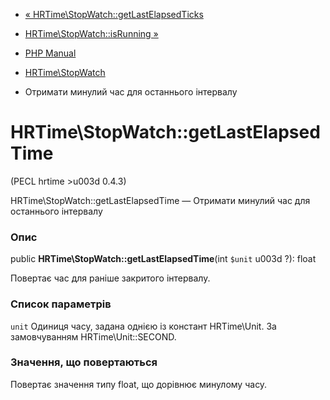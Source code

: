 - [«
HRTime\StopWatch::getLastElapsedTicks](hrtime-stopwatch.getlastelapsedticks.md)
- [HRTime\StopWatch::isRunning »](hrtime-stopwatch.isrunning.md)

- [PHP Manual](index.md)
- [HRTime\StopWatch](class.hrtime-stopwatch.md)
- Отримати минулий час для останнього інтервалу

# HRTime\StopWatch::getLastElapsedTime

(PECL hrtime \>u003d 0.4.3)

HRTime\StopWatch::getLastElapsedTime — Отримати минулий час для
останнього інтервалу

### Опис

public **HRTime\StopWatch::getLastElapsedTime**(int `$unit` u003d ?): float

Повертає час для раніше закритого інтервалу.

### Список параметрів

`unit`
Одиниця часу, задана однією із констант HRTime\Unit. За замовчуванням
HRTime\Unit::SECOND.

### Значення, що повертаються

Повертає значення типу float, що дорівнює минулому часу.
